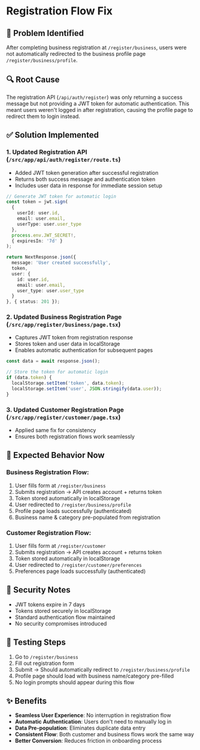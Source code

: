 # Registration Flow Fix

## 🐛 **Problem Identified**
After completing business registration at `/register/business`, users were not automatically redirected to the business profile page `/register/business/profile`.

## 🔍 **Root Cause**
The registration API (`/api/auth/register`) was only returning a success message but not providing a JWT token for automatic authentication. This meant users weren't logged in after registration, causing the profile page to redirect them to login instead.

## ✅ **Solution Implemented**

### 1. **Updated Registration API** (`/src/app/api/auth/register/route.ts`)
- Added JWT token generation after successful registration
- Returns both success message and authentication token
- Includes user data in response for immediate session setup

```typescript
// Generate JWT token for automatic login
const token = jwt.sign(
  { 
    userId: user.id, 
    email: user.email, 
    userType: user.user_type 
  },
  process.env.JWT_SECRET!,
  { expiresIn: '7d' }
);

return NextResponse.json({ 
  message: 'User created successfully',
  token,
  user: {
    id: user.id,
    email: user.email,
    user_type: user.user_type
  }
}, { status: 201 });
```

### 2. **Updated Business Registration Page** (`/src/app/register/business/page.tsx`)
- Captures JWT token from registration response
- Stores token and user data in localStorage
- Enables automatic authentication for subsequent pages

```typescript
const data = await response.json();

// Store the token for automatic login
if (data.token) {
  localStorage.setItem('token', data.token);
  localStorage.setItem('user', JSON.stringify(data.user));
}
```

### 3. **Updated Customer Registration Page** (`/src/app/register/customer/page.tsx`)
- Applied same fix for consistency
- Ensures both registration flows work seamlessly

## 🎯 **Expected Behavior Now**

### Business Registration Flow:
1. User fills form at `/register/business`
2. Submits registration → API creates account + returns token
3. Token stored automatically in localStorage
4. User redirected to `/register/business/profile`
5. Profile page loads successfully (authenticated)
6. Business name & category pre-populated from registration

### Customer Registration Flow:
1. User fills form at `/register/customer`
2. Submits registration → API creates account + returns token
3. Token stored automatically in localStorage
4. User redirected to `/register/customer/preferences`
5. Preferences page loads successfully (authenticated)

## 🔐 **Security Notes**
- JWT tokens expire in 7 days
- Tokens stored securely in localStorage
- Standard authentication flow maintained
- No security compromises introduced

## 🧪 **Testing Steps**
1. Go to `/register/business`
2. Fill out registration form
3. Submit → Should automatically redirect to `/register/business/profile`
4. Profile page should load with business name/category pre-filled
5. No login prompts should appear during this flow

## ✨ **Benefits**
- **Seamless User Experience**: No interruption in registration flow
- **Automatic Authentication**: Users don't need to manually log in
- **Data Pre-population**: Eliminates duplicate data entry
- **Consistent Flow**: Both customer and business flows work the same way
- **Better Conversion**: Reduces friction in onboarding process
